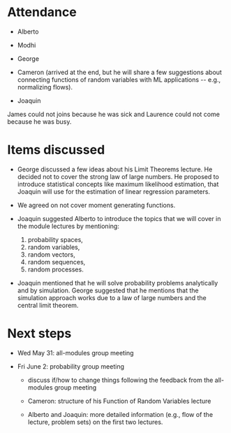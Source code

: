 # Attendance

- Alberto

- Modhi

- George 

- Cameron (arrived at the end, but he will share a few suggestions about connecting functions of random variables with ML applications -- e.g., normalizing flows).

- Joaquin

James could not joins because he was sick and Laurence could not come because he was busy.

# Items discussed

- George discussed a few ideas about his Limit Theorems lecture. He decided not to cover the strong law of large numbers. He proposed to introduce statistical concepts like maximum likelihood estimation, that Joaquin will use for the estimation of linear regression parameters.

- We agreed on not cover moment generating functions.

- Joaquin suggested Alberto to introduce the topics that we will cover in the module lectures by mentioning:
    1. probability spaces, 
    2. random variables,
    3. random vectors,
    4. random sequences,
    5. random processes.

- Joaquin mentioned that he will solve probability problems analytically and by simulation. George suggested that he mentions that the simulation approach works due to a law of large numbers and the central limit theorem.

# Next steps

- Wed May 31: all-modules group meeting

- Fri June 2: probability group meeting

    - discuss if/how to change things following the feedback from the all-modules group meeting

    - Cameron: structure of his Function of Random Variables lecture

    - Alberto and Joaquin: more detailed information (e.g., flow of the lecture, problem sets) on the first two lectures.

